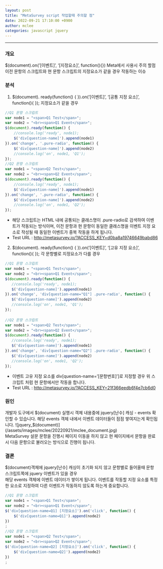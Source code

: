 ```yaml
---
layout: post
title: "MetaSurvey script 작업할때 주의할 점"
date: 2022-09-21 17:10:00 +0900
author: mclee
categories: javascript jquery
---
```

<hr/>

### 개요
$(document).on(’[이벤트]’, ‘[지정요소]’, function(){}) Meta에서 사용시 주의 할점
이전 문항의 스크립트와 현 문항 스크립트의 지정요소가 같을 경우 작동하는 이슈

### 분석
1. $(document). ready(function() {  }).on(’[이벤트]’, ‘[공통 지정 요소]’, function(){ });
   지정요소가 같을 경우
```javascript
//Q1 문항 스크립트
var node1 = "<span>Q1 Test</span>";
var node2 = "<br><span>Q1 Event</span>";
$(document).ready(function() {
    //console.log('ready', node1);
    $('div[question-name]').append(node1)
}).on('change', '.pure-radio', function() {
    $('div[question-name]').append(node2)
    //console.log('on', node1, 'Q1');
});
//Q2 문항 스크립트
var node1 = "<span>Q2 Test</span>";
var node2 = "<br><span>Q2 Event</span>";
$(document).ready(function() {
    //console.log('ready', node1);
    $('div[question-name]').append(node1)
}).on('change', '.pure-radio', function() {
    $('div[question-name]').append(node2)
    //console.log('on', node1, 'Q2');
});
```
- 해당 스크립트는 HTML 내에 공통되는 클래스명이 .pure-radio로 검색하여 이벤트가 작동되는 방식이며,
  이전 문항과 현 문항이 동일한 클래스명을 이벤트 지정 요소로 작성될 때 동일한 이벤트가
  중복 작동을 하게 됩니다.  
- Test URL : http://metasurvey.io/?ACCESS_KEY=d0ba8a19746649babd86  

2. $(document). ready(function() {  }).on(’[이벤트]’, ‘[고유 지정 요소]’, function(){ });
   각 문항별로 지정요소가 다를 경우  
```javascript
//Q1 문항 스크립트
var node1 = "<span>Q1 Test</span>";
var node2 = "<br><span>Q1 Event</span>";
$(document).ready(function() {
   //console.log('ready', node1);
   $('div[question-name]').append(node1)
}).on('change', 'div[question-name="Q1"] .pure-radio', function() {
   $('div[question-name]').append(node2)
   //console.log('on', node1, 'Q1');
});

//Q2 문항 스크립트
var node1 = "<span>Q2 Test</span>";
var node2 = "<br><span>Q2 Event</span>";
$(document).ready(function() {
   //console.log('ready', node1);
   $('div[question-name]').append(node1)
}).on('change', 'div[question-name="Q2"] .pure-radio', function() {
   $('div[question-name]').append(node2)
   //console.log('on', node1, 'Q2');
});
```
- 이벤트 고유 지정 요소를 div[question-name=’[문항번호]’]로 지정할 경우 위 스크립트 처럼 현 문항에서만 작동을 합니다.  
- Test URL : http://metasurvey.io/?ACCESS_KEY=21f366eedb6f4e7cb6d0

### 원인  
개발자 도구에서 $(document) 실행시 객체 내용중에 
jquery[난수] 캐싱 - events 확인할 수 있습니다.  
해당 events 객체 내에서 이벤트 데이터들이 점점 쌓여지는게 확인됩니다.  
![jquery_$(document)](/assets/images/mclee/20220921/mclee_document.jpg)  
MetaSurvey 설문 문항을 진행시 페이지 이동을 하지 않고 
현 페이지에서 문항을 완료시 다음 문항으로 불러오는 방식으로 진행이 됩니다.

### 결론
$(document)객체에 jquery[난수] 캐싱이 초기화 되지 않고 문항별로 들어올때 문항 스크립트쪽에 jquery 이벤트가 있을 경우  
해당 events 객체에 이벤트 데이터가 쌓이게 됩니다.
이벤트를 작동할 지정 요소를 특정한 요소로 지정하여 다른 이벤트가 작동하지 않도록 하는게 중요합니다.  
```javascript
//Q1 문항 스크립트
var node1 = "<span>Q1 Test</span>";
var node2 = "<br><span>Q1 Event</span>";
$('div[question-name=Q1] [지정요소]').on('click', function() {
    $('div[question-name=Q1]').append(node2)
})
;
//Q2 문항 스크립트
var node1 = "<span>Q2 Test</span>";
var node2 = "<br><span>Q2 Event</span>";
$('div[question-name=Q2] [지정요소]').on('click', function() {
    $('div[question-name=Q2]').append(node2)
})
;
```